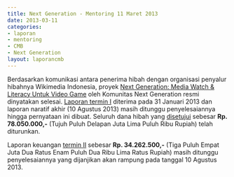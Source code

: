 ```yaml
---
title: Next Generation - Mentoring 11 Maret 2013
date: 2013-03-11
categories:
- laporan
- mentoring
- CMB
- Next Generation
layout: laporancmb
---
```


Berdasarkan komunikasi antara penerima hibah dengan organisasi penyalur hibahnya Wikimedia Indonesia, proyek [Next Generation: Media Watch & Literacy Untuk Video Game](http://wiki.ciptamedia.org/wiki/Next_Generation_-_Media_Watch_%26_Literacy) oleh Komunitas Next Generation resmi dinyatakan selesai. [Laporan termin I](http://wiki.ciptamedia.org/wiki/Next_Generation_%E2%80%93_Media_Watch_%26_Literacy/Laporan) diterima pada 31 Januari 2013 dan laporan naratif akhir (10 Agustus 2013) masih ditunggu penyelesaiannya hingga pernyataan ini dibuat. Seluruh dana hibah yang [disetujui](http://www.wikimedia.or.id/wiki/Tabel_penerima_hibah#Wikimedia_Indonesia%7Ctelah) sebesar **Rp. 78.050.000,-** (Tujuh Puluh Delapan Juta Lima Puluh Ribu Rupiah) telah diturunkan. 

Laporan keuangan [termin II](http://wiki.ciptamedia.org/wiki/Templat:Next_Generation-Laporan2) sebesar **Rp. 34.262.500,-** (Tiga Puluh Empat Juta Dua Ratus Enam Puluh Dua Ribu Lima Ratus Rupiah) masih ditunggu penyelesaiannya yang dijanjikan akan rampung pada tanggal 10 Agustus 2013.
